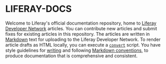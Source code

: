 # LIFERAY-DOCS

<!-- Icon here -->

Welcome to Liferay's official documentation repository, home to
[Liferay Developer Network](https://dev.liferay.com/) articles. You can
contribute new articles and submit fixes for existing articles in this
repository. The articles are written in
[Markdown](http://daringfireball.net/projects/markdown/syntax) text for
uploading to the Liferay Developer Network. To render article drafts as HTML
locally, you can execute a [`convert`](bin/) script. You have style guidelines
for [writing](guidelines/writers-guidelines.markdown) and following
[Markdown conventions](guidelines/writers-guidelines.markdown), to
produce documentation that is comprehensive and consistent. 


